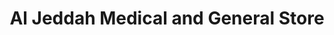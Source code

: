---
title: "Al Jeddah Medical and General Store"
url: /karachi/al-jeddah-medical-and-general-store/
shop: medical supply
---